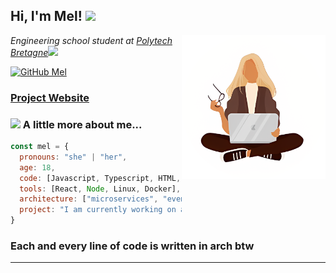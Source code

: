 <h2> Hi, I'm Mel! <img src="https://www.pngall.com/wp-content/uploads/15/Cute-Frog-PNG-Cutout.png" width="50"></h2>
<img align='right' src="https://github.com/adrien-schndr/adrien-schndr/blob/main/girl.png" width="230">
<p><em>Engineering school student at <a href="https://www-ensibs.univ-ubs.fr/fr/index.html">Polytech Bretagne</a><img src="https://media.giphy.com/media/WUlplcMpOCEmTGBtBW/giphy.gif" width="30"> 
</em></p>

[![GitHub Mel](https://img.shields.io/github/followers/adrien-schndr?label=follow&style=social)](https://github.com/adrien-schndr)

### [Project Website](https://adrien.schndr.pro)

### <img src="https://media.giphy.com/media/VgCDAzcKvsR6OM0uWg/giphy.gif" width="50"> A little more about me...  

```javascript
const mel = {
  pronouns: "she" | "her",
  age: 18,
  code: [Javascript, Typescript, HTML, CSS, Python],
  tools: [React, Node, Linux, Docker],
  architecture: ["microservices", "event-driven", "design system pattern"],
  project: "I am currently working on a website made with react and typescript (back-end & front-end"
}
```

### Each and every line of code is written in arch btw

---

